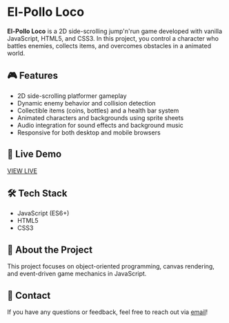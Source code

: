 # El-Pollo Loco

**El-Pollo Loco** is a 2D side-scrolling jump'n'run game developed with vanilla JavaScript, HTML5, and CSS3. In this project, you control a character who battles enemies, collects items, and overcomes obstacles in a animated world.

## 🎮 Features

- 2D side-scrolling platformer gameplay
- Dynamic enemy behavior and collision detection
- Collectible items (coins, bottles) and a health bar system
- Animated characters and backgrounds using sprite sheets
- Audio integration for sound effects and background music
- Responsive for both desktop and mobile browsers

## 🚀 Live Demo

[VIEW LIVE](https://el-pollo-loco.veysel-karaali.com/)

## 🛠️ Tech Stack

- JavaScript (ES6+)
- HTML5
- CSS3

## 📖 About the Project

This project focuses on object-oriented programming, canvas rendering, and event-driven game mechanics in JavaScript.

## 📩 Contact

If you have any questions or feedback, feel free to reach out via [email](mailto:***REMOVED***)!
